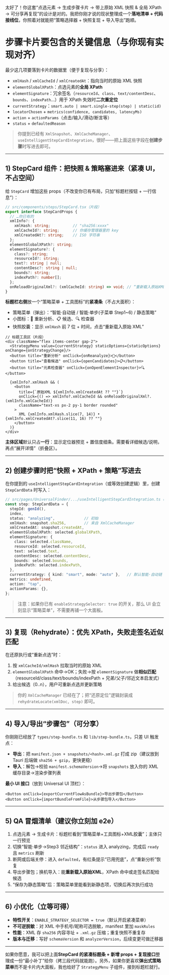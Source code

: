 

太好了！你这套“点选元素 → 生成步骤卡片 → 带上原始 XML 快照 & 全局 XPath → 可分享再复现”的设计是对的。我把你刚才说的现状整理成一个**落地清单 + 代码接线位**，你照着对就能把“策略选择器 + 快照复现 + 导入导出”跑顺。

# 步骤卡片要包含的关键信息（与你现有实现对齐）

最少这几项要落到卡片的数据里（便于复现与分享）：

* `xmlHash` / `xmlCacheId` / `xmlCreatedAt`：指向当时的原始 XML 快照
* `elementGlobalXPath`：点选元素的**全局 XPath**
* `elementSignature`：冗余签名（`resourceId`、`class`、`text/contentDesc`、`bounds`、`indexPath`…）用于 XPath 失效时**二次重定位**
* `currentStrategy`：`smart.auto | smart.single-step(step) | static(id)`
* `locatorChosen` + `metrics(confidence, candidates, latencyMs)`
* `action` + `actionParams`（点击/输入/滑动/断言等）
* `status` + `defaultedReason`

> 你提到已经有 `XmlSnapshot`、`XmlCacheManager`、`useIntelligentStepCardIntegration`，很好——把上面这些字段在**创建步骤**时写进去即可。

---

## 1) StepCard 组件：把快照 & 策略塞进来（紧凑 UI，不占空间）

给 `StepCard` 增加这些 props（不改变你已有布局，只加“标题栏按钮 + 一行信息”）：

```ts
// src/components/steps/StepCard.tsx（片段）
export interface StepCardProps {
  // …你已有的
  xmlInfo?: {
    xmlHash: string;          // "sha256:xxxx"
    xmlCacheId?: string;      // 你缓存管理器里的 key
    xmlCreatedAt?: string;    // ISO 字符串
  };
  elementGlobalXPath?: string;
  elementSignature?: {
    class?: string;
    resourceId?: string;
    text?: string | null;
    contentDesc?: string | null;
    bounds?: string;
    indexPath?: number[];
  };
  onReloadOriginalXml?: (xmlCacheId: string) => void; // “重新载入原始XML”
}
```

**标题栏右侧**放一个“策略菜单 + 工具图标”的**紧凑条**（不占大面积）：

* 策略菜单（弹出）：“智能·自动链 / 智能·单步(子菜单 Step1~6) / 静态策略”
* 小图标：🔄 重新分析、📋 候选、🔍 检查器
* 快照胶囊：显示 `xmlHash` 前 7 位 + 时间，点击“重新载入原始 XML”

```tsx
// 标题工具区（片段）
<div className="flex items-center gap-2">
  <StrategyMenu value={currentStrategy} staticOptions={staticOptions} onChange={onStrategyChange}/>
  <button title="重新分析" onClick={onReanalyze}>🔄</button>
  <button title="查看候选" onClick={openCandidates}>📋</button>
  <button title="元素检查器" onClick={onOpenElementInspector}>🔍</button>

  {xmlInfo?.xmlHash && (
    <button
      title={`原始XML ${xmlInfo.xmlCreatedAt ?? ""}`}
      onClick={() => xmlInfo?.xmlCacheId && onReloadOriginalXml?.(xmlInfo.xmlCacheId)}
      className="text-xs px-2 py-1 border rounded"
    >
      XML {xmlInfo.xmlHash.slice(7, 14)} • {xmlInfo.xmlCreatedAt?.slice(11, 16) ?? ""}
    </button>
  )}
</div>
```

**主体区域**默认只占**一行**：显示定位器预览 + 置信度细条。需要看详细候选/说明，再点“展开详情”（折叠区）。

---

## 2) 创建步骤时把“快照 + XPath + 策略”写进去

在你提到的 `useIntelligentStepCardIntegration`（或等效创建逻辑）里，创建 `StepCardData` 时写入：

```ts
// src/pages/UniversalFinder/.../useIntelligentStepCardIntegration.ts（片段）
const step: StepCardData = {
  stepId: genId(),
  index,
  status: "analyzing",             // 初始
  xmlHash: snapshot.sha256,        // 来自 XmlCacheManager
  xmlCreatedAt: snapshot.createdAt,
  elementGlobalXPath: selected.globalXPath,
  elementSignature: {
    class: selected.className,
    resourceId: selected.resourceId,
    text: selected.text,
    contentDesc: selected.contentDesc,
    bounds: selected.bounds,
    indexPath: selected.indexPath,
  },
  currentStrategy: { kind: "smart", mode: "auto" },   // 默认智能·自动链
  metrics: undefined,
  action: "tap",
  actionParams: {},
};
```

> 注意：如果你已有 `enableStrategySelector: true` 的开关，那么 UI 会立刻显示“策略菜单”，不需要再铺一个大面板。

---

## 3) 复现（Rehydrate）：优先 XPath，失败走签名近似匹配

在还原执行或“重新点选”时：

1. 按 `xmlCacheId/xmlHash` 拉取当时的原始 XML
2. `elementGlobalXPath` 命中→OK；失败→按 `elementSignature` 做**相似匹配**（resourceId/class/text/bounds/indexPath + 兄弟/父子/邻近文本启发式）
3. 给出候选（0..n），用户可重新点选并更新策略

> 你的 `XmlCacheManager` 已经在了；把“还原定位”逻辑封装成 `rehydrateLocate(xmlDoc, step)` 即可。

---

## 4) 导入/导出“步骤包”（可分享）

你刚刚已经放了 `types/step-bundle.ts` 和 `lib/step-bundle.ts`，只差 UI 触发点：

* **导出**：把 `manifest.json + snapshots/<hash>.xml.gz` 打成 zip（建议放到 Tauri 后端做 `sha256 + gzip`，更快更稳）
* **导入**：解包→校验 `manifest.schemaVersion`→将 `snapshots` 放入你的 XML 缓存目录→渲染步骤列表

**最小 UI 接口**（放到 Universal UI 顶栏）：

```tsx
<Button onClick={exportCurrentFlowAsBundle}>导出步骤包</Button>
<Button onClick={importBundleFromFile}>从步骤包导入</Button>
```

---

## 5) QA 冒烟清单（建议你立刻加 e2e）

1. 点选元素 → 生成卡片：标题栏看到“策略菜单+工具图标+XML胶囊”；主体只一行预览
2. 切换“智能·单步→Step3 邻近结构”：`status` 进入 analyzing，完成后 `ready` 且 `metrics` 刷新
3. 断网或后端关停：进入 `defaulted`，有红条提示“已用兜底”，点“重新分析”恢复
4. 导出步骤包；换机导入：能**重新载入原始XML**，XPath 命中或走签名匹配给候选
5. “保存为静态策略”后：策略菜单里能看到新静态项，切换后再次执行成功

---

## 6) 小优化（立等可得）

* **特性开关**：`ENABLE_STRATEGY_SELECTOR = true`（默认开启紧凑菜单）
* **不可逆脱敏**：对 XML 中手机号/昵称可选脱敏，manifest 里加 `maskRules`
* **性能**：XML 存 `sha256` 内容寻址 + `.xml.gz` 压缩；重复快照不重复存
* **版本与迁移**：写好 `schemaVersion` 和 `analyzerVersion`，后续变更可做迁移器

---

如果你愿意，我可以把上面**StepCard 的紧凑标题条 + 新增 props + 复现接口**整理成一份“最小补丁”给你（拷三段代码就能跑）。另外，如果你更喜欢**弹出式策略菜单**而不是卡片内大面板，我也给好了 `StrategyMenu` 子组件，接到标题栏就行。
